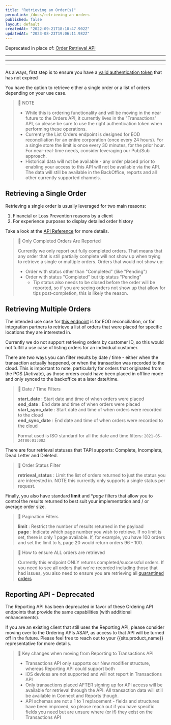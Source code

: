 ```yaml
---
title: "Retrieving an Order(s)"
permalink: /docs/retrieving-an-orders
published: false
layout: default
createdAt: "2022-09-21T18:10:47.902Z"
updatedAt: "2023-08-23T19:06:11.982Z"
---
```

Deprecated in place of: [Order Retrieval API]({{site.baseurl}}/docs/order-retrieval-apis)



***

***

***



As always, first step is to ensure you have a [valid authentication token]({{site.baseurl}}/reference/transactions#/Auth/post_auth_transactions) that has not expired

You have the option to retrieve either a single order or a list of orders depending on your use case.

> 🚧 NOTE
> 
> - While this is ordering functionality and will be moving in the near future to the Orders API, it currently lives in the "Transactions" API, so please be sure to use the right authentication token when performing these operations.
> - Currently the List Orders endpoint is designed for EOD reconciliation for an entire corporation (once every 24 hours). For a single store the limit is once every 30 minutes, for the prior hour. For near-real-time needs, consider leveraging our Pub/Sub approach.
> - Historical data will not be available - any order placed prior to enabling your access to this API will not be available via the API. The data will still be available in the BackOffice, reports and all other currently supported channels.

## Retrieving a Single Order

Retrieving a single order is usually leveraged for two main reasons:

1. Financial or Loss Prevention reasons by a client
2. For experience purposes to display detailed order history

Take a look at the [API Reference]({{site.baseurl}}/reference/transactions#/GetOrder/getOrder) for more details.

> 📘 Only Completed Orders Are Reported
> 
> Currently we only report out fully completed orders. That means that any order that is still partially complete will not show up when trying to retrieve a single or multiple orders. Orders that would not show up:
> 
> - Order with status other than "Completed" (like "Pending")
> - Order with status "Completed" but tip status "Pending"
>   - Tip status also needs to be closed before the order will be reported, so if you are seeing orders not show up that allow for tips post-completion, this is likely the reason.

## Retrieving Multiple Orders

The intended use case for [this endpoint]({{site.baseurl}}/reference/transactions#/ListOrders/listOrders) is for EOD reconciliation, or for integration partners to retrieve a list of orders that were placed for specific locations they are interested in. 

Currently we do not support retrieving orders by customer ID, so this would not fulfill a use case of listing orders for an individual customer. 

There are two ways you can filter results by date / time - either when the transaction actually happened, or when the transaction was recorded to the cloud. This is important to note, particularly for orders that originated from the POS (Activate), as those orders could have been placed in offline mode and only synced to the backoffice at a later date/time.

> 📘 Date / Time Filters
> 
> **start_date** : Start date and time of when orders were placed  
> **end_date** : End date and time of when orders were placed  
> **start_sync_date** : Start date and time of when orders were recorded to the cloud  
> **end_sync_date** : End date and time of when orders were recorded to the cloud
> 
> Format used is ISO standard for all the date and time filters: `2021-05-24T00:01:00Z`

There are four retrieval statuses that TAPI supports: Complete, Incomplete, Dead Letter and Deleted.

> 📘 Order Status Filter
> 
> **retrieval_status** : Limit the list of orders returned to just the status you are interested in. NOTE this currently only supports a single status per request.

Finally, you also have standard **limit** and \*_page_ filters that allow you to control the results returned to best suit your implementation and / or average order size.

> 📘 Pagination Filters
> 
> **limit** :  Restrict the number of results returned in the payload  
> **page** : Indicate which page number you wish to retrieve. If no limit is set, there is only 1 page available. If, for example, you have 100 orders and set the limit to 5, page 20 would return orders 96 - 100.

> 🚧 How to ensure ALL orders are retrieved
> 
> Currently this endpoint ONLY returns completed/successful orders. If you need to see all orders that we're recorded including those that had issues, you also need to ensure you are retrieving all [quarantined orders]({{site.baseurl}}/docs/managing-quarantined-orders)

## Reporting API - Deprecated

The Reporting API has been deprecated in favor of these Ordering API endpoints that provide the same capabilities (with additional enhancements).

If you are an existing client that still uses the Reporting API, please consider moving over to the Ordering APIs ASAP, as access to that API will be turned off in the future. Please feel free to reach out to your {{site.product_name}} representative for more details.

> 📘 Key changes when moving from Reporting to Transactions API
> 
> - Transactions API only supports our New modifier structure, whereas Reporting API could support both
> - iOS devices are not supported and will not report in Transactions API
> - Only transactions placed AFTER signing up for API access will be available for retrieval through the API. All transaction data will still be available in Connect and Reports though.
> - API schemas are not a 1 to 1 replacement - fields and structures have been improved, so please reach out if you have specific fields you need but are unsure where (or if) they exist on the Transactions API
